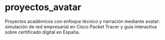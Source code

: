 # proyectos_avatar
Proyectos académicos con enfoque técnico y narración mediante avatar: simulación de red empresarial en Cisco Packet Tracer y guía interactiva sobre certificado digital en España.

